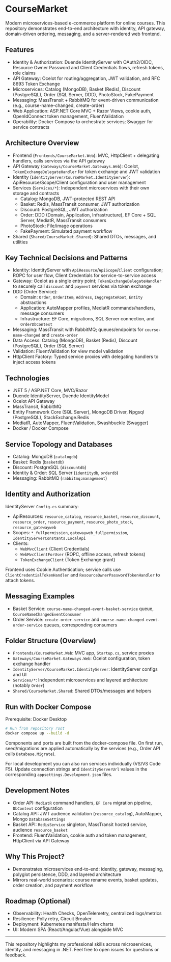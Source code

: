 # CourseMarket

Modern microservices-based e-commerce platform for online courses. This repository demonstrates end-to-end architecture with identity, API gateway, domain-driven ordering, messaging, and a server-rendered web frontend.

## Features

- Identity & Authorization: Duende IdentityServer with OAuth2/OIDC, Resource Owner Password and Client Credentials flows, refresh tokens, role claims
- API Gateway: Ocelot for routing/aggregation, JWT validation, and RFC 8693 Token Exchange
- Microservices: Catalog (MongoDB), Basket (Redis), Discount (PostgreSQL), Order (SQL Server, DDD), PhotoStock, FakePayment
- Messaging: MassTransit + RabbitMQ for event-driven communication (e.g., course-name-changed, create-order)
- Web Application: ASP.NET Core MVC + Razor Views, cookie auth, OpenIdConnect token management, FluentValidation
- Operability: Docker Compose to orchestrate services; Swagger for service contracts

## Architecture Overview

- Frontend (`Frontends/CourseMarket.Web`): MVC, HttpClient + delegating handlers, calls services via the API gateway
- API Gateway (`Gateways/CourseMarket.Gateways.Web`): Ocelot, `TokenExchangeDelegateHandler` for token exchange and JWT validation
- Identity (`IdentityServer/CourseMarket.IdentityServer`): ApiResource/Scope/Client configuration and user management
- Services (`Services/*`): Independent microservices with their own storage and contracts
  - Catalog: MongoDB, JWT-protected REST API
  - Basket: Redis, MassTransit consumer, JWT authorization
  - Discount: PostgreSQL, JWT authorization
  - Order: DDD (Domain, Application, Infrastructure), EF Core + SQL Server, MediatR, MassTransit consumers
  - PhotoStock: File/image operations
  - FakePayment: Simulated payment workflow
- Shared (`Shared/CourseMarket.Shared`): Shared DTOs, messages, and utilities

## Key Technical Decisions and Patterns

- Identity: IdentityServer with `ApiResource`/`ApiScope`/`Client` configuration; ROPC for user flow, Client Credentials for service-to-service access
- Gateway: Ocelot as a single entry point; `TokenExchangeDelegateHandler` to securely call `discount` and `payment` services via token exchange
- DDD (Order Service):
  - Domain: `Order`, `OrderItem`, `Address`, `IAggregateRoot`, `Entity` abstractions
  - Application: AutoMapper profiles, MediatR commands/handlers, message consumers
  - Infrastructure: EF Core, migrations, SQL Server connection, and `OrderDbContext`
- Messaging: MassTransit with RabbitMQ; queues/endpoints for `course-name-changed` and `create-order`
- Data Access: Catalog (MongoDB), Basket (Redis), Discount (PostgreSQL), Order (SQL Server)
- Validation: FluentValidation for view model validation
- HttpClient Factory: Typed service proxies with delegating handlers to inject access tokens

## Technologies

- .NET 5 / ASP.NET Core, MVC/Razor
- Duende IdentityServer, Duende IdentityModel
- Ocelot API Gateway
- MassTransit, RabbitMQ
- Entity Framework Core (SQL Server), MongoDB Driver, Npgsql (PostgreSQL), StackExchange.Redis
- MediatR, AutoMapper, FluentValidation, Swashbuckle (Swagger)
- Docker / Docker Compose

## Service Topology and Databases

- Catalog: MongoDB (`catalogdb`)
- Basket: Redis (`basketdb`)
- Discount: PostgreSQL (`discountdb`)
- Identity & Order: SQL Server (`identitydb`, `orderdb`)
- Messaging: RabbitMQ (`rabbitmq:management`)

## Identity and Authorization

IdentityServer `Config.cs` summary:

- ApiResources: `resource_catalog`, `resource_basket`, `resource_discount`, `resource_order`, `resource_payment`, `resource_photo_stock`, `resource_gatewayweb`
- Scopes: `*_fullpermission`, `gatewayweb_fullpermission`, `IdentityServerConstants.LocalApi`
- Clients:
  - `WebMvcClient` (Client Credentials)
  - `WebMvcClientForUser` (ROPC, offline access, refresh tokens)
  - `TokenExchangeClient` (Token Exchange grant)

Frontend uses Cookie Authentication; service calls use `ClientCredentialTokenHandler` and `ResourceOwnerPasswordTokenHandler` to attach tokens.

## Messaging Examples

- Basket Service: `course-name-changed-event-basket-service` queue, `CourseNameChangedEventConsumer`
- Order Service: `create-order-service` and `course-name-changed-event-order-service` queues, corresponding consumers

## Folder Structure (Overview)

- `Frontends/CourseMarket.Web`: MVC app, `Startup.cs`, service proxies
- `Gateways/CourseMarket.Gateways.Web`: Ocelot configuration, token exchange handler
- `IdentityServer/CourseMarket.IdentityServer`: IdentityServer configs and UI
- `Services/*`: Independent microservices and layered architecture (notably `Order`)
- `Shared/CourseMarket.Shared`: Shared DTOs/messages and helpers

## Run with Docker Compose

Prerequisite: Docker Desktop

```bash
# Run from repository root
docker compose up --build -d
```

Components and ports are built from the docker-compose file. On first run, seed/migrations are applied automatically by the services (e.g., Order API calls `Database.Migrate`).

For local development you can also run services individually (VS/VS Code F5). Update connection strings and `IdentityServerUrl` values in the corresponding `appsettings.Development.json` files.

## Development Notes

- Order API: `MediatR` command handlers, `EF Core` migration pipeline, `DbContext` configuration
- Catalog API: JWT audience validation (`resource_catalog`), AutoMapper, Mongo `DatabaseSettings`
- Basket API: `RedisService` singleton, MassTransit hosted service, audience `resource_basket`
- Frontend: FluentValidation, cookie auth and token management, HttpClient via API Gateway

## Why This Project?

- Demonstrates microservices end-to-end: identity, gateway, messaging, polyglot persistence, DDD, and layered architecture
- Mirrors real-world scenarios: course rename events, basket updates, order creation, and payment workflow

## Roadmap (Optional)

- Observability: Health Checks, OpenTelemetry, centralized logs/metrics
- Resilience: Polly retry, Circuit Breaker
- Deployment: Kubernetes manifests/Helm charts
- UI: Modern SPA (React/Angular/Vue) alongside MVC

---

This repository highlights my professional skills across microservices, identity, and messaging in .NET. Feel free to open issues for questions or feedback.
